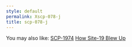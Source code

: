 ```yaml
---
style: default
permalink: Xscp-078-j
title: scp-078-j
---
```

You may also like:
[SCP-1974](http://scp-wiki.net/scp-1974)
[How Site-19 Blew Up](http://scp-wiki.net/how-site-19-blew-up)